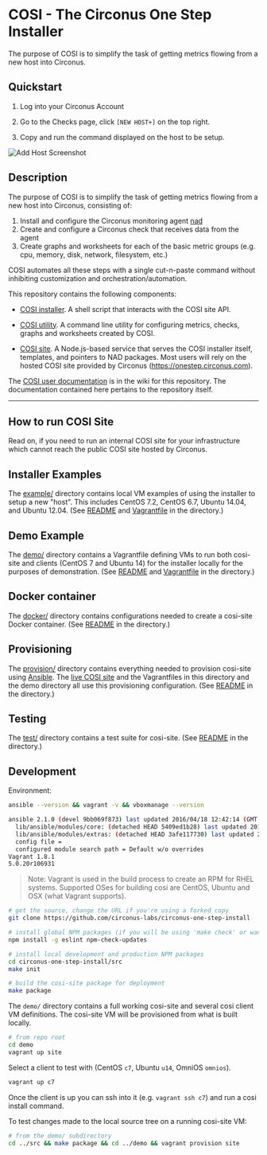 # COSI - The Circonus One Step Installer

The purpose of COSI is to simplify the task of getting metrics
flowing from a new host into Circonus.

## Quickstart

1. Log into your Circonus Account

1. Go to the Checks page, click `[NEW HOST+]` on the top right.

1. Copy and run the command displayed on the host to be setup.

![Add Host Screenshot](https://cloud.githubusercontent.com/assets/2446981/20178396/38eeeec2-a751-11e6-93a1-1f3e828827c4.png)

## Description

The purpose of COSI is to simplify the task of getting metrics flowing
from a new host into Circonus, consisting of:

1. Install and configure the Circonus monitoring agent
   [nad](https://github.com/circonus-labs/nad)
1. Create and configure a Circonus check that receives data from the
   agent
1. Create graphs and worksheets for each of the basic metric groups
   (e.g. cpu, memory, disk, network, filesystem, etc.)

COSI automates all these steps with a single cut-n-paste command
without inhibiting customization and orchestration/automation.

This repository contains the following components:

* [COSI installer](https://github.com/circonus-labs/circonus-one-step-install/wiki/Installer).
  A shell script that interacts with the COSI site API.

* [COSI utility](https://github.com/circonus-labs/circonus-one-step-install/tree/master/src/util).
  A command line utility for configuring metrics, checks, graphs and worksheets created by COSI.

* [COSI site](https://github.com/circonus-labs/circonus-one-step-install/tree/master/src).
  A Node.js-based service that serves the COSI installer itself,
  templates, and pointers to NAD packages. Most users will rely on the
  hosted COSI site provided by Circonus (<https://onestep.circonus.com>).

The [COSI user documentation](https://github.com/circonus-labs/circonus-one-step-install/wiki)
is in the wiki for this repository. The documentation contained here
pertains to the repository itself.

---

## How to run COSI Site

Read on, if you need to run an internal COSI site for your
infrastructure which cannot reach the public COSI site hosted by
Circonus.

## Installer Examples

The [example/](example/) directory contains local VM examples of using the installer to setup a new "host". This includes CentOS 7.2, CentOS 6.7, Ubuntu 14.04, and Ubuntu 12.04. (See [README](example/) and [Vagrantfile](example/Vagrantfile) in the directory.)


## Demo Example

The [demo/](demo/) directory contains a Vagrantfile defining VMs to run both cosi-site and clients (CentOS 7 and Ubuntu 14) for the installer locally for the purposes of demonstration. (See [README](demo/) and [Vagrantfile](demo/Vagrantfile) in the directory.)


## Docker container

The [docker/](docker/) directory contains configurations needed to create a cosi-site Docker container. (See [README](docker/) in the directory.)


## Provisioning

The [provision/](provision/) directory contains everything needed to provision cosi-site using [Ansible](http://ansible.com/). The [live COSI site](https://onestep.circonus.com) and the Vagrantfiles in this directory and the demo directory all use this provisioning configuration. (See [README](provision/) in the directory.)


## Testing

The [test/](test/) directory contains a test suite for cosi-site. (See [README](test/) in the directory.)

## Development

Environment:

```sh
ansible --version && vagrant -v && vboxmanage --version

ansible 2.1.0 (devel 9bb069f873) last updated 2016/04/18 12:42:14 (GMT -400)
  lib/ansible/modules/core: (detached HEAD 5409ed1b28) last updated 2016/04/18 12:42:15 (GMT -400)
  lib/ansible/modules/extras: (detached HEAD 3afe117730) last updated 2016/04/18 12:42:15 (GMT -400)
  config file =
  configured module search path = Default w/o overrides
Vagrant 1.8.1
5.0.20r106931
```

> Note: Vagrant is used in the build process to create an RPM for RHEL systems. Supported OSes for building cosi are CentOS, Ubuntu and OSX (what Vagrant supports).

```sh
# get the source, change the URL if you're using a forked copy
git clone https://github.com/circonus-labs/circonus-one-step-install

# install global NPM packages (if you will be using 'make check' or want linting in an editor supporting eslint)
npm install -g eslint npm-check-updates

# install local development and production NPM packages
cd circonus-one-step-install/src
make init

# build the cosi-site package for deployment
make package
```

The `demo/` directory contains a full working cosi-site and several cosi client VM definitions. The cosi-site VM will be provisioned from what is built locally.

```sh
# from repo root
cd demo
vagrant up site
```

Select a client to test with (CentOS `c7`, Ubuntu `u14`, OmniOS `omnios`).

```sh
vagrant up c7
```

Once the client is up you can ssh into it (e.g. `vagrant ssh c7`) and run a cosi install command.

To test changes made to the local source tree on a running cosi-site VM:

```sh
# from the demo/ subdirectory
cd ../src && make package && cd ../demo && vagrant provision site
```
